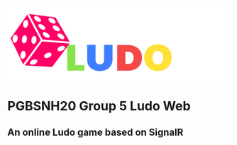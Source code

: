 ![Logo](/Documentation/LudoBanner_NoShadow.png)

# PGBSNH20 Group 5 Ludo Web
## An online Ludo game based on SignalR
